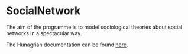 # SocialNetwork
The aim of the programme is to model sociological theories about social networks in a spectacular way.

The Hunagrian documentation can be found [here](doc/NHF_-_Kozossegi_halok.pdf).

